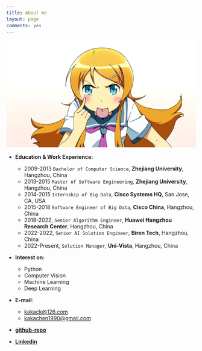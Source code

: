 ```yaml
---
title: About me
layout: page
comments: yes
---
```


![](https://raw.githubusercontent.com/kakack/kakack.github.io/master/_images/myprofile.jpg)

- **Education & Work Experience:**
	+ 2009-2013 `Bachelor of Computer Science`, **Zhejiang University**, Hangzhou, China
	+ 2013-2015 `Master of Software Engineering`, **Zhejiang University**, Hangzhou, China 
	+ 2014-2015 `Internship of Big Data`, **Cisco Systems HQ**, San Jose, CA, USA
	+ 2015-2018 `Software Engineer of Big Data`, **Cisco China**, Hangzhou, China
	+ 2018-2022, `Senior Algorithm Engineer`, **Huawei Hangzhou Research Center**, Hangzhou, China
	+ 2022-2022, `Senior AI Solution Engineer`, **Biren Tech**, Hangzhou, China
	+ 2022-Present, `Solution Manager`, **Uni-Vista**, Hangzhou, China
	
- **Interest on:**
	+ Python
	+ Computer Vision
	+ Machine Learning
	+ Deep Learning	
	    
- **E-mail**:  
  + kakack@126.com  
  + kakachen1990@gmail.com  
- [**github-repo**](https://github.com/kakack)
- [**Linkedin**](https://www.linkedin.com/in/kakack/) 

